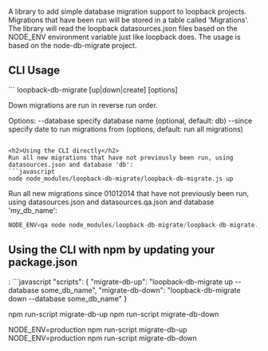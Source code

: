 A library to add simple database migration support to loopback projects.
Migrations that have been run will be stored in a table called 'Migrations'.
The library will read the loopback datasources.json files based on the NODE_ENV environment variable just like loopback does.
The usage is based on the node-db-migrate project.

<h2>CLI Usage</h2>
```
loopback-db-migrate [up|down|create] [options]

Down migrations are run in reverse run order.

Options:
  --database specify database name (optional, default: db)
  --since specify date to run migrations from (options, default: run all migrations)
```

<h2>Using the CLI directly</h2>
Run all new migrations that have not previously been run, using datasources.json and database 'db':
```javascript
node node_modules/loopback-db-migrate/loopback-db-migrate.js up
```

Run all new migrations since 01012014 that have not previously been run, using datasources.json and datasources.qa.json and database 'my_db_name':
```javascript
NODE_ENV=qa node node_modules/loopback-db-migrate/loopback-db-migrate.js up --database my_db_name --since 01012014
```

<h2>Using the CLI with npm by updating your package.json</h2>:
```javascript
"scripts": {
  "migrate-db-up": "loopback-db-migrate up --database some_db_name",
  "migrate-db-down": "loopback-db-migrate down --database some_db_name"
}

npm run-script migrate-db-up
npm run-script migrate-db-down

NODE_ENV=production npm run-script migrate-db-up
NODE_ENV=production npm run-script migrate-db-down
```
